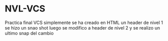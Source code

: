 # NVL-VCS
Practica final VCS 
simplemente se ha creado en HTML un header de nivel 1 
se hizo un snao shot
luego se modifico a header de nivel 2
y se realizo un ultimo snap del cambio
